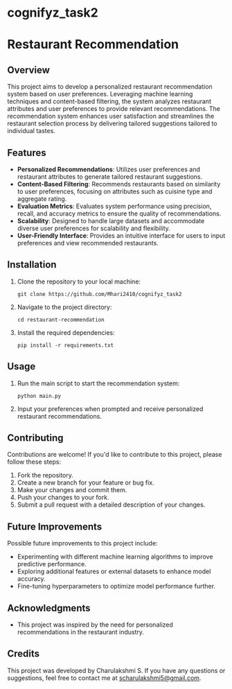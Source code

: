 # cognifyz_task2
# Restaurant Recommendation

## Overview

This project aims to develop a personalized restaurant recommendation system based on user preferences. Leveraging machine learning techniques and content-based filtering, the system analyzes restaurant attributes and user preferences to provide relevant recommendations. The recommendation system enhances user satisfaction and streamlines the restaurant selection process by delivering tailored suggestions tailored to individual tastes.

## Features

- **Personalized Recommendations**: Utilizes user preferences and restaurant attributes to generate tailored restaurant suggestions.
- **Content-Based Filtering**: Recommends restaurants based on similarity to user preferences, focusing on attributes such as cuisine type and aggregate rating.
- **Evaluation Metrics**: Evaluates system performance using precision, recall, and accuracy metrics to ensure the quality of recommendations.
- **Scalability**: Designed to handle large datasets and accommodate diverse user preferences for scalability and flexibility.
- **User-Friendly Interface**: Provides an intuitive interface for users to input preferences and view recommended restaurants.

## Installation

1. Clone the repository to your local machine:

   ```
   git clone https://github.com/Mhari2410/cognifyz_task2
   ```

2. Navigate to the project directory:

   ```
   cd restaurant-recommendation
   ```

3. Install the required dependencies:

   ```
   pip install -r requirements.txt
   ```

## Usage

1. Run the main script to start the recommendation system:

   ```
   python main.py
   ```

2. Input your preferences when prompted and receive personalized restaurant recommendations.

## Contributing

Contributions are welcome! If you'd like to contribute to this project, please follow these steps:

1. Fork the repository.
2. Create a new branch for your feature or bug fix.
3. Make your changes and commit them.
4. Push your changes to your fork.
5. Submit a pull request with a detailed description of your changes.

## Future Improvements

Possible future improvements to this project include:
- Experimenting with different machine learning algorithms to improve predictive performance.
- Exploring additional features or external datasets to enhance model accuracy.
- Fine-tuning hyperparameters to optimize model performance further.

## Acknowledgments

- This project was inspired by the need for personalized recommendations in the restaurant industry.

## Credits

This project was developed by Charulakshmi S. If you have any questions or suggestions, feel free to contact me at scharulakshmi5@gmail.com.
